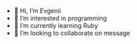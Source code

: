 - 👋 Hi, I’m Evgenii
- 👀 I’m interested in programming
- 🌱 I’m currently learning Ruby
- 💞️ I’m looking to collaborate on message

<!---
ekonvissar/ekonvissar is a ✨ special ✨ repository because its `README.md` (this file) appears on your GitHub profile.
You can click the Preview link to take a look at your changes.
--->
